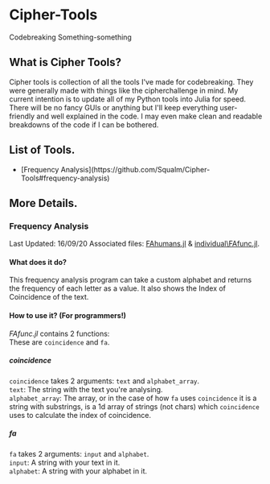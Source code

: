 # Cipher-Tools
Codebreaking Something-something

## What is Cipher Tools?
Cipher tools is collection of all the tools I've made for codebreaking. They were generally made with things like the cipherchallenge in mind. My current intention is to update all of my Python tools into Julia for speed. There will be no fancy GUIs or anything but I'll keep everything user-friendly and well explained in the code. I may even make clean and readable breakdowns of the code if I can be bothered.

## List of Tools.
<ul>
  <li>[Frequency Analysis](https://github.com/Squalm/Cipher-Tools#frequency-analysis)</li>
</ul>

## More Details.
### Frequency Analysis
Last Updated: 16/09/20
Associated files: [FAhumans.jl](https://github.com/Squalm/Cipher-Tools/blob/master/FAhumans.jl) & [individual\\FAfunc.jl](https://github.com/Squalm/Cipher-Tools/blob/master/individual/FAfunc.jl).  
#### What does it do?
This frequency analysis program can take a custom alphabet and returns the frequency of each letter as a value. It also shows the Index of Coincidence of the text.  
#### How to use it? (For programmers!)
*FAfunc.jl* contains 2 functions:  
These are `coincidence` and `fa`.  
##### coincidence
`coincidence` takes 2 arguments: `text` and `alphabet_array`.  
`text`: The string with the text you're analysing.  
`alphabet_array`: The array, or in the case of how `fa` uses `coincidence` it is a string with substrings, is a 1d array of strings (not chars) which `coincidence` uses to calculate the index of coincidence.  
##### fa
`fa` takes 2 arguments: `input` and `alphabet`.  
`input`: A string with your text in it.  
`alphabet`: A string with your alphabet in it.  
